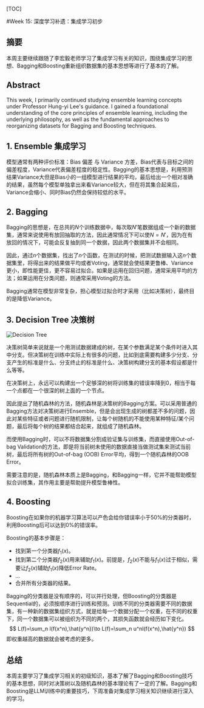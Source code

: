 [TOC]

#Week 15: 深度学习补遗：集成学习初步

## 摘要

本周主要继续跟随了李宏毅老师学习了集成学习有关的知识，围绕集成学习的思想、Bagging和Boosting重新组织数据集的基本思想等进行了基本的了解。

## Abstract

This week, I primarily continued studying ensemble learning concepts under Professor Hung-yi Lee's guidance. I gained a foundational understanding of the core principles of ensemble learning, including the underlying philosophy, as well as the fundamental approaches to reorganizing datasets for Bagging and Boosting techniques.

## 1. Ensemble 集成学习

模型通常有两种评价标准：Bias 偏差 与 Variance 方差，Bias代表与目标之间的偏差程度，Variance代表偏差程度的稳定性。Bagging的基本思想是，利用预测结果Variance大但是Bias小的一组模型进行结果的平均，最后给出一个相对准确的结果，虽然每个模型单独拿出来看Variance较大，但在将其集合起来后，Variance会缩小、同时Bias仍然会保持较低的水平。

## 2. Bagging

Bagging的思想是，在总共的$N$个训练数据中，每次取$N'$笔数据组成一个新的数据集，通常来说使用有放回抽取的方法，因此通常情况下可以使$N=N'$，因为在有放回的情况下，可能会反复抽到同一个数据，因此两个数据集并不会相同。

因此，通过$n$个数据集，找出了$n$个函数，在测试的时候，把测试数据输入这$n$个数据集里，将得出来的结果做平均或者Voting，通常就会使结果更鲁棒、Variance更小，即性能更佳，更不容易过拟合。如果是运用在回归问题，通常采用平均的方法；如果运用在分类问题，则通常采用Voting的方法。

Bagging通常在模型非常复杂，担心模型过拟合时才采用（比如决策树），最终目的是降低Variance。

## 3. Decision Tree 决策树

![Decision Tree](https://i-blog.csdnimg.cn/direct/4fa1c1150dac4313a6e5c8f73c4a0c18.png)

决策树简单来说就是一个用测试数据建成的树，在某个参数满足某个条件时进入其中分支。但决策树在训练中实际上有很多的问题，比如到底需要构建多少分支、分支产生的标准是什么、分支终止的标准是什么、决策树构建分支的基本假设都是什么等等。

在决策树上，永远可以构建出一个足够深的树将训练集的错误率降到0，相当于每一个点都在一个很深的树上面的一个节点。

因此提出了随机森林的方法，随机森林是决策树的Bagging方案。可以采用普通的Bagging方法对决策树进行Ensemble，但是会出现生成的树都差不多的问题，因此对某些特征或者问题进行随机限制，让每个树随机的不能使用某种特征/某个问题，最后将每个树的结果都结合起来，就组成了随机森林。

而使用Bagging时，可以不将数据集分割成验证集与训练集，而直接使用Out-of-bag Validation的方法，即是将当前树未使用的数据直接当做测试集来测试当前树，最后将所有树的Out-of-bag (OOB) Error平均，得到一个随机森林的OOB Error。

需要注意的是，随机森林本质上是Bagging，和Bagging一样，它并不能帮助模型拟合训练集，其作用主要是帮助提升模型鲁棒性。

## 4. Boosting

Boosting在如果你的机器学习算法可以产色会给你错误率小于50%的分类器时，利用Boosting后可以达到0%的错误率。

Boosting的基本步骤是：

- 找到第一个分类器$f_1(x)$。
- 找到第二个分类器$f_2(x)$用来辅助$f_1(x)$。前提是，$f_2(x)$不能与$f_1(x)$过于相似，需要让$f_2(x)$辅助$f_1(x)$降低Error Rate。
- ...
- 合并所有分类器的结果。

Bagging的分类器是没有顺序的，可以并行处理，但Boosting的分类器是Sequential的，必须按顺序进行训练和预测。训练不同的分类器需要不同的数据集，有一种新的数据集组织方式，就是给每一个数据分配一个权重，在不同的权重下，同一个数据集可以被组织为不同的两个，其损失函数就会经历如下变化。
$$
L(f)=\sum_n l(f(x^n),\hat{y^n})\to L(f)=\sum_n u^nl(f(x^n),\hat{y^n})
$$
即权重越高的数据就会被考虑的更多。

## 总结

本周主要学习了集成学习相关的初级知识，基本了解了Bagging和Boosting技巧的基本思想，同时对决策树以及随机森林的基本理论有了一定的了解。Bagging和Boosting是LLM训练中的重要技巧，下周准备对集成学习相关知识继续进行深入的学习。

